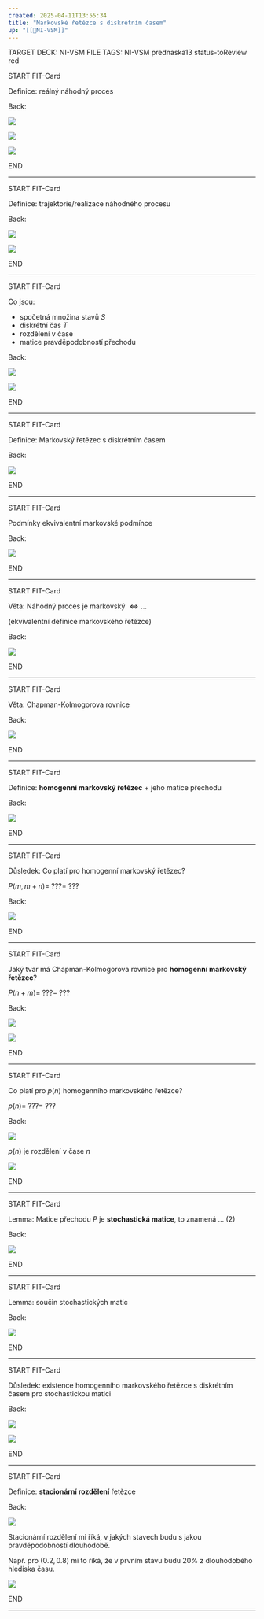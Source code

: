 ```yaml
---
created: 2025-04-11T13:55:34
title: "Markovské řetězce s diskrétním časem"
up: "[[📖NI-VSM]]"
---
```


TARGET DECK: NI-VSM
FILE TAGS: NI-VSM prednaska13 status-toReview red


START
FIT-Card

Definice: reálný náhodný proces

Back:

![](../../Assets/Pasted%20image%2020250411135609.png)

![](../../Assets/Pasted%20image%2020250411135615.png)

<!-- ExampleStart -->
![](../../Assets/Pasted%20image%2020250411135624.png)
<!-- ExampleEnd -->
<!--ID: 1746518364752-->
END

---

START
FIT-Card

Definice: trajektorie/realizace náhodného procesu

Back:

![](../../Assets/Pasted%20image%2020250411135645.png)

<!-- ExampleStart -->
![](../../Assets/Pasted%20image%2020250411135657.png)
<!-- ExampleEnd -->
<!--ID: 1746518364754-->
END

---


START
FIT-Card

Co jsou:
- spočetná množina stavů $S$
- diskrétní čas $T$
- rozdělení v čase
- matice pravděpodobností přechodu

Back:

![](../../Assets/Pasted%20image%2020250411135832.png)

<!-- ExampleStart -->
![](../../Assets/Pasted%20image%2020250411135753.png)
<!-- ExampleEnd -->
<!--ID: 1746518364757-->
END

---


START
FIT-Card

Definice: Markovský řetězec s diskrétním časem

Back:

![](../../Assets/Pasted%20image%2020250411135848.png)
<!--ID: 1746518364760-->
END

---


START
FIT-Card

Podmínky ekvivalentní markovské podmínce

Back:

![](../../Assets/Pasted%20image%2020250411135913.png)
<!--ID: 1746518364762-->
END

---


START
FIT-Card

Věta: Náhodný proces je markovský $\Leftrightarrow \dots$

(ekvivalentní definice markovského řetězce)

Back:

![](../../Assets/Pasted%20image%2020250411135941.png)
<!--ID: 1746518364765-->
END

---


START
FIT-Card

Věta: Chapman-Kolmogorova rovnice

Back:

![](../../Assets/Pasted%20image%2020250411135956.png)
<!--ID: 1746518364768-->
END

---


START
FIT-Card

Definice: **homogenní markovský řetězec** + jeho matice přechodu

Back:

![](../../Assets/Pasted%20image%2020250411140017.png)
<!--ID: 1746518364771-->
END

---


START
FIT-Card

Důsledek: Co platí pro homogenní markovský řetězec?

$P(m,m+n)= \ ???= \ ???$

Back:

![](../../Assets/Pasted%20image%2020250411140037.png)
<!--ID: 1746518364774-->
END

---


START
FIT-Card

Jaký tvar má Chapman-Kolmogorova rovnice pro **homogenní markovský řetězec**?

$P(n+m)= \ ???= \ ???$

Back:

![](../../Assets/Pasted%20image%2020250411140114.png)

<!-- DetailInfoStart -->
![](../../Assets/Pasted%20image%2020250411140130.png)
<!-- DetailInfoEnd -->
<!--ID: 1746518364777-->
END

---


START
FIT-Card

Co platí pro $p(n)$ homogenního markovského řetězce?

$p(n) = \ ??? = \ ???$

Back:

![](../../Assets/Pasted%20image%2020250411140148.png)

<!-- ExplanationStart -->
$p(n)$ je rozdělení v čase $n$
<!-- ExplanationEnd -->

<!-- ExerciseStart -->
![](../../Assets/Pasted%20image%2020250411140157.png)
<!-- ExerciseEnd -->
<!--ID: 1746518364779-->
END

---


START
FIT-Card

Lemma: Matice přechodu $P$ je **stochastická matice**, to znamená $\dots$ (2)

Back:

![](../../Assets/Pasted%20image%2020250411140220.png)
<!--ID: 1746518364782-->
END

---


START
FIT-Card

Lemma: součin stochastických matic

Back:

![](../../Assets/Pasted%20image%2020250411140232.png)
<!--ID: 1746518364788-->
END

---


START
FIT-Card

Důsledek: existence homogenního markovského řetězce s diskrétním časem pro stochastickou matici

Back:

![](../../Assets/Pasted%20image%2020250411140254.png)

<!-- ExampleStart -->
![](../../Assets/Pasted%20image%2020250411140301.png)
<!-- ExampleEnd -->
<!--ID: 1746518364793-->
END

---


START
FIT-Card

Definice: **stacionární rozdělení** řetězce

Back:

![](../../Assets/Pasted%20image%2020250411140335.png)

<!-- InformallySaidStart -->
Stacionární rozdělení mi říká, v jakých stavech budu s jakou pravděpodobností dlouhodobě.

Např. pro $(0.2, 0.8)$ mi to říká, že v prvním stavu budu $20\%$ z dlouhodobého hlediska času.
<!-- InformallySaidEnd -->

<!-- ExampleStart -->
![](../../Assets/Pasted%20image%2020250411140356.png)
<!-- ExampleEnd -->
<!--ID: 1746518364796-->
END

---
